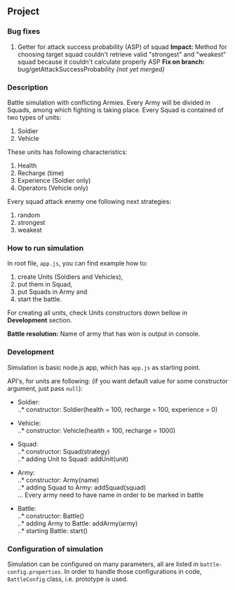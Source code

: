 ## Project
### Bug fixes
1. Getter for attack success probability (ASP) of squad
**Impact:** Method for choosing target squad couldn't retrieve valid "strongest" and "weakest" squad
because it couldn't calculate properly ASP
**Fix on branch:** bug/getAttackSuccessProbability *(not yet merged)* 

### Description
Battle simulation with conflicting Armies. Every Army will be divided in Squads, among which fighting is taking place. 
Every Squad is contained of two types of units:   
1. Soldier    
2. Vehicle    

These units has following characteristics:   
1. Health    
2. Recharge (time)   
3. Experience (Soldier only)   
4. Operators (Vehicle only)    
   
Every squad attack enemy one following next strategies:   
1. random    
2. strongest   
3. weakest   
   
### How to run simulation
In root file, `app.js`, you can find example how to:  
1. create Units (Soldiers and Vehicles),     
2. put them in Squad,     
3. put Squads in Army and     
4. start the battle.    

For creating all units, check Units constructors down bellow in **Development** section.   

**Battle resolution:** Name of army that has won is output in console.   

### Development   
Simulation is basic node.js app, which has `app.js` as starting point.    

API's, for units are following: (if you want default value for some constructor argument, just pass `null`):   

* Soldier:   
..* constructor: Soldier(health = 100, recharge = 100, experience = 0)    

* Vehicle:   
..* constructor: Vehicle(health = 100, recharge = 1000)   

* Squad:    
..* constructor: Squad(strategy)   
..* adding Unit to Squad: addUnit(unit)   

* Army:   
..* constructor: Army(name)   
..* adding Squad to Army: addSquad(squad)   
... Every army need to have name in order to be marked in battle   

* Battle:  
..* constructor: Battle()   
..* adding Army to Battle: addArmy(army)   
..* starting Battle: start()   

### Configuration of simulation
Simulation can be configured on many parameters, all are listed in `battle-config.properties`.
In order to handle those configurations in code, `BattleConfig` class, i.e. prototype is used.


